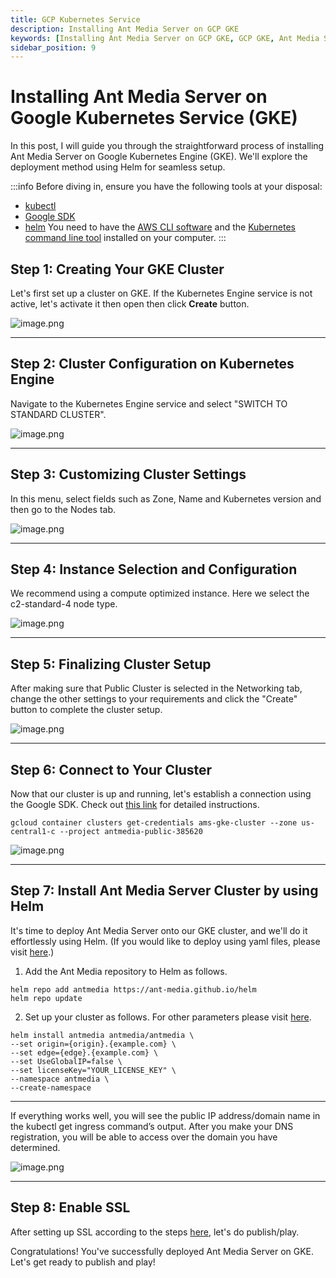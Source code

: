 ```yaml
---
title: GCP Kubernetes Service 
description: Installing Ant Media Server on GCP GKE
keywords: [Installing Ant Media Server on GCP GKE, GCP GKE, Ant Media Server Documentation, Ant Media Server Tutorials]
sidebar_position: 9
---
```


# Installing Ant Media Server on Google Kubernetes Service (GKE)

In this post, I will guide you through the straightforward process of installing Ant Media Server on Google Kubernetes Engine (GKE). We'll explore the deployment method using Helm for seamless setup.

:::info
Before diving in, ensure you have the following tools at your disposal:

- [kubectl](https://kubernetes.io/docs/tasks/tools/)
- [Google SDK](https://cloud.google.com/sdk/docs/install)
- [helm](https://helm.sh/docs/helm/helm_install/)
You need to have the [AWS CLI software](https://docs.aws.amazon.com/cli/latest/userguide/getting-started-install.html)  and the [Kubernetes command line tool](https://kubernetes.io/docs/tasks/tools/) installed on your computer.
:::

## Step 1: Creating Your GKE Cluster

Let's first set up a cluster on GKE. If the Kubernetes Engine service is not active, let's activate it then open then click **Create** button.

![image.png](@site/static/img/gcp-gke/antmedia-gke-1.png)

* * *

## Step 2: Cluster Configuration on Kubernetes Engine

Navigate to the Kubernetes Engine service and select "SWITCH TO STANDARD CLUSTER".

![image.png](@site/static/img/gcp-gke//antmedia-gke-2.png)

* * *

## Step 3: Customizing Cluster Settings

In this menu, select fields such as Zone, Name and Kubernetes version and then go to the Nodes tab.

![image.png](@site/static/img/gcp-gke//antmedia-gke-3.png)

* * *

## Step 4: Instance Selection and Configuration

We recommend using a compute optimized instance. Here we select the c2-standard-4 node type.

![image.png](@site/static/img/gcp-gke//antmedia-gke-4.png)

* * *

## Step 5: Finalizing Cluster Setup

After making sure that Public Cluster is selected in the Networking tab, change the other settings to your requirements and click the "Create" button to complete the cluster setup.

![image.png](@site/static/img/gcp-gke/antmedia-gke-5.png)

* * * 

## Step 6: Connect to Your Cluster

Now that our cluster is up and running, let's establish a connection using the Google SDK. Check out [this link](https://cloud.google.com/sdk/gcloud/reference/auth/login) for detailed instructions.

```
gcloud container clusters get-credentials ams-gke-cluster --zone us-central1-c --project antmedia-public-385620
```

![image.png](@site/static/img/gcp-gke/antmedia-gke-6.png)

* * *

## Step 7: Install Ant Media Server Cluster by using Helm

It's time to deploy Ant Media Server onto our GKE cluster, and we'll do it effortlessly using Helm. (If you would like to deploy using yaml files, please visit [here](https://github.com/ant-media/Scripts/tree/master/kubernetes).)

1. Add the Ant Media repository to Helm as follows.
```
helm repo add antmedia https://ant-media.github.io/helm
helm repo update
```
2. Set up your cluster as follows. For other parameters please visit [here](https://github.com/ant-media/helm).
```
helm install antmedia antmedia/antmedia \
--set origin={origin}.{example.com} \
--set edge={edge}.{example.com} \
--set UseGlobalIP=false \
--set licenseKey="YOUR_LICENSE_KEY" \
--namespace antmedia \
--create-namespace
```
* * *

If everything works well, you will see the public IP address/domain name in the kubectl get ingress command’s output. After you make your DNS registration, you will be able to access over the domain you have determined.

![image.png](@site/static/img/gcp-gke/antmedia-gke-7)


* * *

## Step 8: Enable SSL

After setting up SSL according to the steps [here](https://github.com/ant-media/helm?tab=readme-ov-file#installing-ssl), let's do publish/play.

Congratulations! You've successfully deployed Ant Media Server on GKE. Let's get ready to publish and play!
